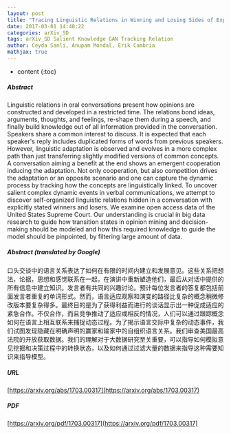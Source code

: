 ```yaml
---
layout: post
title: "Tracing Linguistic Relations in Winning and Losing Sides of Explicit Opposing Groups"
date: 2017-03-01 14:40:22
categories: arXiv_SD
tags: arXiv_SD Salient Knowledge GAN Tracking Relation
author: Ceyda Sanli, Anupam Mondal, Erik Cambria
mathjax: true
---
```


* content
{:toc}

##### Abstract
Linguistic relations in oral conversations present how opinions are constructed and developed in a restricted time. The relations bond ideas, arguments, thoughts, and feelings, re-shape them during a speech, and finally build knowledge out of all information provided in the conversation. Speakers share a common interest to discuss. It is expected that each speaker's reply includes duplicated forms of words from previous speakers. However, linguistic adaptation is observed and evolves in a more complex path than just transferring slightly modified versions of common concepts. A conversation aiming a benefit at the end shows an emergent cooperation inducing the adaptation. Not only cooperation, but also competition drives the adaptation or an opposite scenario and one can capture the dynamic process by tracking how the concepts are linguistically linked. To uncover salient complex dynamic events in verbal communications, we attempt to discover self-organized linguistic relations hidden in a conversation with explicitly stated winners and losers. We examine open access data of the United States Supreme Court. Our understanding is crucial in big data research to guide how transition states in opinion mining and decision-making should be modeled and how this required knowledge to guide the model should be pinpointed, by filtering large amount of data.

##### Abstract (translated by Google)
口头交谈中的语言关系表达了​​如何在有限的时间内建立和发展意见。这些关系把想法，论据，思想和感觉联系在一起，在演讲中重新塑造他们，最后从对话中提供的所有信息中建立知识。发言者有共同的兴趣讨论。预计每位发言者的答复都包括前面发言者重复的单词形式。然而，语言适应观察和演变的路径比复杂的概念稍微修改版本要复杂得多。最终目的是为了获得利益而进行的谈话显示出一种促成适应的紧急合作。不仅合作，而且竞争推动了适应或相反的情况，人们可以通过跟踪概念如何在语言上相互联系来捕捉动态过程。为了揭示语言交际中复杂的动态事件，我们试图发现隐藏在明确声明的赢家和输家中的自组织语言关系。我们审查美国最高法院的开放获取数据。我们的理解对于大数据研究至关重要，可以指导如何模拟意见挖掘和决策过程中的转换状态，以及如何通过过滤大量的数据来指导这种需要知识来指导模型。

##### URL
[https://arxiv.org/abs/1703.00317](https://arxiv.org/abs/1703.00317)

##### PDF
[https://arxiv.org/pdf/1703.00317](https://arxiv.org/pdf/1703.00317)

